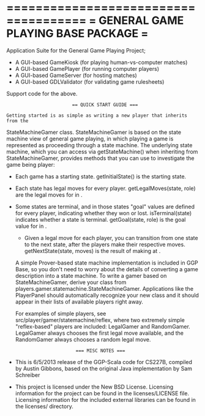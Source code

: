 =====================================
= GENERAL GAME PLAYING BASE PACKAGE =
=====================================

Application Suite for the General Game Playing Project;
 - A GUI-based GameKiosk        (for playing human-vs-computer matches)
 - A GUI-based GamePlayer       (for running computer players)
 - A GUI-based GameServer       (for hosting matches)
 - A GUI-based GDLValidator     (for validating game rulesheets)

Support code for the above.

                            == QUICK START GUIDE ===

    Getting started is as simple as writing a new player that inherits from the
StateMachineGamer class. StateMachineGamer is based on the state machine view
of general game playing, in which playing a game is represented as proceeding
through a state machine. The underlying state machine, which you can access via
getStateMachine() when inheriting from StateMachineGamer, provides methods that
you can use to investigate the game being player:

  * Each game has a starting state.
    getInitialState() is the starting state.

  * Each state has legal moves for every player.
    getLegalMoves(state, role) are the legal moves for <role> in <state>.

  * Some states are terminal, and in those states "goal" values are defined
      for every player, indicating whether they won or lost.
        isTerminal(state) indicates whether a state is terminal.
        getGoal(state, role) is the goal value for <role> in <state>.

    * Given a legal move for each player, you can transition from one state to
      the next state, after the players make their respective moves.
        getNextState(state, moves) is the result of making <moves> at <state>.

    A simple Prover-based state machine implementation is included in GGP Base,
so you don't need to worry about the details of converting a game description
into a state machine. To write a gamer based on StateMachineGamer, derive your
class from players.gamer.statemachine.StateMachineGamer. Applications like the
PlayerPanel should automatically recognize your new class and it should appear
in their lists of available players right away.

    For examples of simple players, see src/player/gamer/statemachine/reflex,
where two extremely simple "reflex-based" players are included: LegalGamer and
RandomGamer. LegalGamer always chooses the first legal move available, and the
RandomGamer always chooses a random legal move.


                              === MISC NOTES ===

* This is 6/5/2013 release of the GGP-Scala code for CS227B, compiled by Austin
  Gibbons, based on the original Java implementation by Sam Schreiber

* This project is licensed under the New BSD License. Licensing information for
  the project can be found in the licenses/LICENSE file. Licensing information
  for the included external libraries can be found in the licenses/ directory.

